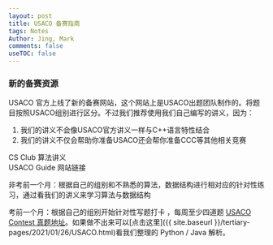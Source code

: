 ```yaml
---
layout: post
title: USACO 备赛指南
tags: Notes
Author: Jing, Mark
comments: false
useTOC: false
---
```


<div class="info">
    <h3>新的备赛资源</h3>
    <p>USACO 官方上线了新的备赛网站，这个网站上是USACO出题团队制作的。将题目按照USACO组别进行区分。不过我们推荐使用我们自己编写的讲义，因为：</p>
    <ol>
        <li>我们的讲义不会像USACO官方讲义一样与C++语言特性结合</li>
        <li>我们的讲义不仅会帮助你准备USACO还会帮你准备CCC等其他相关竞赛</li>
    </ol>
    <div class="button-box">
        <div class="main-button">CS Club 算法讲义</div>
        <div class="main-button" onClick="window.location.href='https://usaco.guide/'">USACO Guide 网站链接</div>
    </div>
</div>

非考前一个月：根据自己的组别和不熟悉的算法，数据结构进行相对应的针对性练习，通过看我们的讲义来学习算法与数据结构

考前一个月：根据自己的组别开始针对性写题打卡 ，每周至少四道题 [USACO Contest 真题地址](http://usaco.org/index.php?page=contests)。如果做不出来可以[点击这里]({{ site.baseurl }}/tertiary-pages/2021/01/26/USACO.html)看我们整理的 Python / Java 解析。